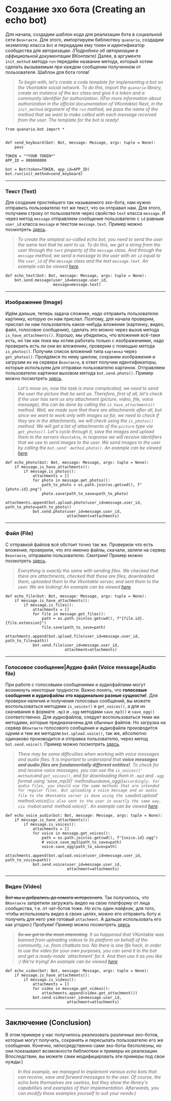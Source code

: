 # Создание эхо бота (Creating an echo bot)

Для начала, создадим шаблон кода для реализации бота в социальной сети `Вконтакте`. Для этого, импортируем библиотеку `quanario`, создадим экземпляр класса `Bot` и передадим ему токен и идентификатор сообщества для авторизации. *(Подробнее об авторизации в оффициальной документации ВКонтакте)* Далее, в аргументе `init_method` метода `run` передаём название метода, который хотим сделать вызываемым при каждом сообщении полученном от пользователя. Шаблон для бота готов!
> *To begin with, let's create a code template for implementing a bot on the Vkontakte social network. To do this, import the `quanario` library, create an instance of the `Bot` class and give it a token and a community identifier for authorization. *((For more information about authorization in the official documentation of VKontakte)* Next, in the `init_method` argument of the `run` method, we pass the name of the method that we want to make called with each message received from the user. The template for the bot is ready!*
```Python3
from quanario.bot import *


def send_keyboard(bot: Bot, message: Message, args: tuple = None):
    pass

TOKEN = "*YOUR TOKEN*"
APP_ID = 000000000

bot = Bot(token=TOKEN, app_id=APP_ID)
bot.run(init_method=send_keyboard)
```
---
### Текст (Text)
Для создания простейшего так называемого эхо-бота, нам нужно отправить пользователю тот же текст, что он отправил нам. Для этого, получаем строку от пользователя через свойство `text` класса `message`. И через метод `message` отправляем сообщение пользователю с `id` равным `user_id` класса `message` и текстом `message.text`. Пример можно посмотреть [здесь](text.py).
>*To create the simplest so-called echo bot, you need to send the user the same text that he sent to us. To do this, we get a string from the user through the `text` property of the `message` class. And through the `message` method, we send a message to the user with an `id` equal to the `user_id` of the `message` class and the text `message.text`. An example can be viewed [here](text.py).*
```Python3
def echo_text(bot: Bot, message: Message, args: tuple = None):
    bot.send.message(user_id=message.user_id, 
                     message=message.text)
```
---
### Изображение (Image)
Идём дальше, теперь задача сложнее, надо отправить пользователю картинку, которую он нам прислал. Поэтому, для начала проверим, прислал ли нам пользователь какое-нибудь вложение (картинку, видео, файл, голосовое сообщение), сделать это можно через вызов метода `is_have_attachments()`. Хорошо, мы убедились, что вложения всё-таки есть, но так как пока мы хотим работать только с изображениями, надо проверить есть ли они во вложениях, проверим с помощью метода `is_photos()`. Получим список вложений типа `картинка` через `get_photos()`. Пройдёмся по нему циклом, сохраним изображения и загрузим их на сервера `Вконтакте`, в ответ получим идентификаторы, которые используем для отправки пользователю картинок. Отправляем пользователю картинки вызовом метода `bot.send.photo()`. Пример можно посмотреть [здесь](photo.py).
>*Let's move on, now the task is more complicated, we need to send the user the picture that he sent us. Therefore, first of all, let's check if the user has sent us any attachment (picture, video, file, voice message), this can be done by calling the `is_have_attachments()` method. Well, we made sure that there are attachments after all, but since we want to work only with images so far, we need to check if they are in the attachments, we will check using the `is_photos()` method. We will get a list of attachments of the `picture` type via `get_photos()`. Let's cycle through it, save the images and upload them to the servers `Vkontakte`, in response we will receive identifiers that we use to send images to the user. We send images to the user by calling the `bot.send' method.photo()`. An example can be viewed [here](photo.py).*
```Python3
def echo_photo(bot: Bot, message: Message, args: tuple = None):
    if message.is_have_attachments(): 
        if message.is_photos():
            attachments = []
            for photo in message.get_photos():
                path_to_photo = os.path.join(os.getcwd(), f"{photo.id}.png") 
                photo.save(path_to_save=path_to_photo)
                attachments.append(bot.upload.photo(user_id=message.user_id, path_to_photo=path_to_photo))
            bot.send.photo(user_id=message.user_id,
                           attachment=attachments)
```
---
### Файл (File)
С отправкой файлов всё обстоит точно так же. Проверили что есть вложения, проверили, что это именно файлы, скачали, залили на сервер `Вконтакте`, отправили пользователю. Смотрим! Пример можно посмотреть [здесь](file.py).
>*Everything is exactly the same with sending files. We checked that there are attachments, checked that these are files, downloaded them, uploaded them to the Vkontakte server, and sent them to the user. We are looking! An example can be viewed [here](file.py).*
```Python3
def echo_file(bot: Bot, message: Message, args: tuple = None):
    if message.is_have_attachments():
        if message.is_files():
            attachments = []
            for file in message.get_files():
                path = os.path.join(os.getcwd(), f"{file.id}.{file.extension}")
                file.save(path_to_save=path)
                attachments.append(bot.upload.file(user_id=message.user_id, path_to_file=path))
            bot.send.file(user_id=message.user_id,
                          attachment=attachments)
```
---
### Голосовое сообщение|Аудио файл (Voice message|Audio file)
При работе с голосовыми сообщениями и аудиофайлами могут возникнуть некоторые трудности. Важно понять, что **голосовые сообщения и аудиофайлы это кардинально разные сущности!**. Для проверки наличия и получения голосовых сообщений, вы можете воспользоваться методами `is_voices()` и `get_voices()`, а для их скачивания в формате `.mp3` и `.ogg` методами `save_mp3()` и `save_ogg()` соответственно. Для аудиофайлов, следует воспользоваться теми же методами, которые предназначены для обычных файлов. Но загрузка на сервер `ВКонтакте` голосового сообщения и аудиофайла производится одним и тем же методом `bot.upload.voice()`, так же, абсолютно одинаково производится и отправка пользователю, через метод `bot.send.voice()`.  Пример можно посмотреть [здесь](audio.py).
>*There may be some difficulties when working with voice messages and audio files. It is important to understand that **voice messages and audio files are fundamentally different entities!**. To check for and receive voice messages, you can use the `is_voices()' methods`and `get_voices()`, and for downloading them in `.mp3` and `.ogg` format using 'save_mp3()' methods` and `save_ogg()` accordingly. For audio files, you should use the same methods that are intended for regular files. But uploading a voice message and an audio file to the VKontakte server is done using the same `bot.upload' method.voice()` is also sent to the user in exactly the same way, via the `bot.send` `method.voice()`. An example can be viewed [here](audio.py).*
```Python3
def echo_voice_audio(bot: Bot, message: Message, args: tuple = None):
    if message.is_have_attachments():
        if message.is_voices(): 
            attachments = []
            for voice in message.get_voices(): 
                path = os.path.join(os.getcwd(), f"{voice.id}.ogg")
                # voice.save_mp3(path_to_save=path)
                voice.save_ogg(path_to_save=path)
                attachments.append(bot.upload.voice(user_id=message.user_id, path_to_voice=path))
            bot.send.voice(user_id=message.user_id,
                           attachment=attachments)
```
---
### Видео (Video)
~~Вот мы и добрались до сомого интересного~~. Так получилось, что `ВКонтакте` запретили загружать видео на свою платформу от лица сообщества, т.е. от чат-ботов тоже. _Но есть один лайфхак_, для того, чтобы использовать видео в своих целях, можно его отправить боту и получить для него уже готовый `attachment`. А дальше использовать его как угодно:) Пробуем! Пример можно посмотреть [здесь](video.py)
>*~~So we got to the most interesting~~. It so happened that VKontakte was banned from uploading videos to its platform on behalf of the community, i.e. from chatbots too. _No there is one life hack_, in order to use the video for your own purposes, you can send it to the bot and get a ready-made `attachment' for it. And then use it as you like :) We're trying! An example can be viewed [here](video.py)*
```Python3
def echo_video(bot: Bot, message: Message, args: tuple = None):
    if message.is_have_attachments(): 
        if message.is_videos():
            attachments = []
            for video in message.get_videos():  
                attachments.append(video.get_attachment())
            bot.send.video(user_id=message.user_id,
                           attachment=attachments) 
```
---
## Заключение (Conclusion)
В этом примере у нас получилось реализовать различных эхо-ботов, которые могут получать, сохранять и пересылать пользователю его же сообщения. Конечно, непосредственно сами эхо-боты бесполезны, но они показывают возможности библиотеки и примеры их реализации. Впоследствии, вы можете сами модифицировать эти примеры под свои нужды:)
>*In this example, we managed to implement various echo bots that can receive, save and forward messages to the user. Of course, the echo bots themselves are useless, but they show the library's capabilities and examples of their implementation. Afterwards, you can modify these examples yourself to suit your needs:)*